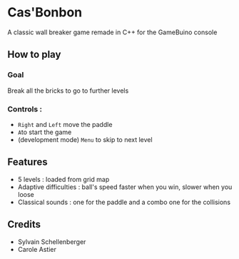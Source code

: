# Cas'Bonbon

A classic wall breaker game remade in C++ for the GameBuino console

## How to play

### Goal
Break all the bricks to go to further levels

### Controls : 
- `Right` and `Left` move the paddle
- `A`to start the game
- (development mode) `Menu` to skip to next level

## Features
- 5 levels : loaded from grid map
- Adaptive difficulties : ball's speed faster when you win, slower when you loose
- Classical sounds : one for the paddle and a combo one for the collisions

## Credits
- Sylvain Schellenberger
- Carole Astier

